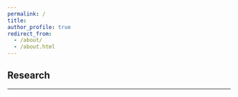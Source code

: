 ```yaml
---
permalink: /
title: 
author_profile: true
redirect_from: 
  - /about/
  - /about.html
---
```


## Research
---